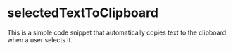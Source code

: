 # selectedTextToClipboard
This is a simple code snippet that automatically copies text to the clipboard when a user selects it.
